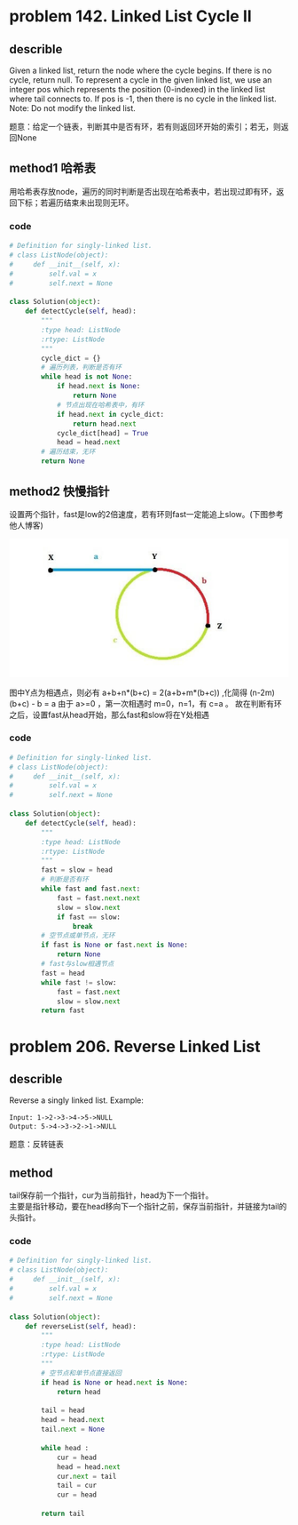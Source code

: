# problem  142. Linked List Cycle II
## describle
Given a linked list, return the node where the cycle begins. If there is no cycle, return null.
To represent a cycle in the given linked list, we use an integer pos which represents the position (0-indexed) in the linked list where tail connects to. If pos is -1, then there is no cycle in the linked list.
Note: Do not modify the linked list.  

题意：给定一个链表，判断其中是否有环，若有则返回环开始的索引；若无，则返回None
## method1 哈希表
用哈希表存放node，遍历的同时判断是否出现在哈希表中，若出现过即有环，返回下标；若遍历结束未出现则无环。
### code
```python
# Definition for singly-linked list.
# class ListNode(object):
#     def __init__(self, x):
#         self.val = x
#         self.next = None

class Solution(object):
    def detectCycle(self, head):
        """
        :type head: ListNode
        :rtype: ListNode
        """
        cycle_dict = {}
        # 遍历列表，判断是否有环
        while head is not None:
            if head.next is None:
                return None
            # 节点出现在哈希表中，有环
            if head.next in cycle_dict:
                return head.next           
            cycle_dict[head] = True
            head = head.next
        # 遍历结束，无环    
        return None
```
## method2 快慢指针
设置两个指针，fast是low的2倍速度，若有环则fast一定能追上slow。(下图参考他人博客)  

![fast-slow](https://github.com/koala7580/weekCoding/blob/master/fast_slow.png)  

图中Y点为相遇点，则必有 a+b+n*(b+c) = 2(a+b+m*(b+c)) ,化简得 (n-2m)(b+c) - b = a
由于 a>=0 ，第一次相遇时 m=0，n=1，有 c=a 。
故在判断有环之后，设置fast从head开始，那么fast和slow将在Y处相遇
### code
```python
# Definition for singly-linked list.
# class ListNode(object):
#     def __init__(self, x):
#         self.val = x
#         self.next = None

class Solution(object):
    def detectCycle(self, head):
        """
        :type head: ListNode
        :rtype: ListNode
        """
        fast = slow = head 
        # 判断是否有环
        while fast and fast.next:
            fast = fast.next.next
            slow = slow.next
            if fast == slow:
                break
        # 空节点或单节点，无环
        if fast is None or fast.next is None:
            return None
        # fast与slow相遇节点
        fast = head
        while fast != slow:
            fast = fast.next
            slow = slow.next
        return fast
```

# problem  206. Reverse Linked List
## describle
Reverse a singly linked list.
Example:
```
Input: 1->2->3->4->5->NULL
Output: 5->4->3->2->1->NULL
```

题意：反转链表
## method
tail保存前一个指针，cur为当前指针，head为下一个指针。  
主要是指针移动，要在head移向下一个指针之前，保存当前指针，并链接为tail的头指针。
### code
```python
# Definition for singly-linked list.
# class ListNode(object):
#     def __init__(self, x):
#         self.val = x
#         self.next = None

class Solution(object):
    def reverseList(self, head):
        """
        :type head: ListNode
        :rtype: ListNode
        """
        # 空节点和单节点直接返回
        if head is None or head.next is None:
            return head
        
        tail = head
        head = head.next
        tail.next = None
        
        while head :
            cur = head
            head = head.next
            cur.next = tail
            tail = cur
            cur = head
            
        return tail
```
